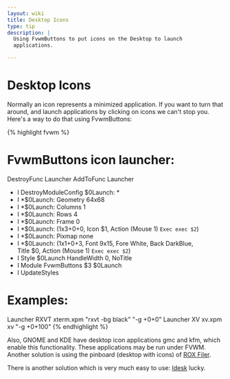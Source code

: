 ```yaml
---
layout: wiki
title: Desktop Icons
type: tip
description: |
  Using FvwmButtons to put icons on the Desktop to launch
  applications.

---
```

# Desktop Icons 

Normally an icon represents a minimized application.  If you
want to turn that around, and launch applications by clicking
on icons we can't stop you.  Here's a way to do that using
FvwmButtons:

{% highlight fvwm %}
# FvwmButtons icon launcher:
DestroyFunc Launcher
AddToFunc Launcher
+ I DestroyModuleConfig $0Launch: *
+ I *$0Launch: Geometry 64x68
+ I *$0Launch: Columns 1
+ I *$0Launch: Rows    4
+ I *$0Launch: Frame   0
+ I *$0Launch: (1x3+0+0, Icon $1, Action (Mouse 1) `Exec exec $2`)
+ I *$0Launch: Pixmap none
+ I *$0Launch: (1x1+0+3, Font 9x15, Fore White, Back DarkBlue, \
                Title $0, Action (Mouse 1) `Exec exec $2`)
+ I Style $0Launch HandleWidth 0, NoTitle
+ I Module FvwmButtons $3 $0Launch
+ I UpdateStyles

# Examples:
Launcher RXVT xterm.xpm "rxvt -bg black" "-g +0+0"
Launcher XV   xv.xpm    xv   "-g +0+100"
{% endhighlight %}

Also, GNOME and KDE have desktop icon applications gmc and kfm,
which enable this functionality.  These applications may be run under FVWM.
Another solution is using the pinboard (desktop with icons) of
[ROX Filer](https://rox.sourceforge.net).

There is another solution which is very much easy to use:
[Idesk](https://idesk.sourceforge.net/) lucky.
